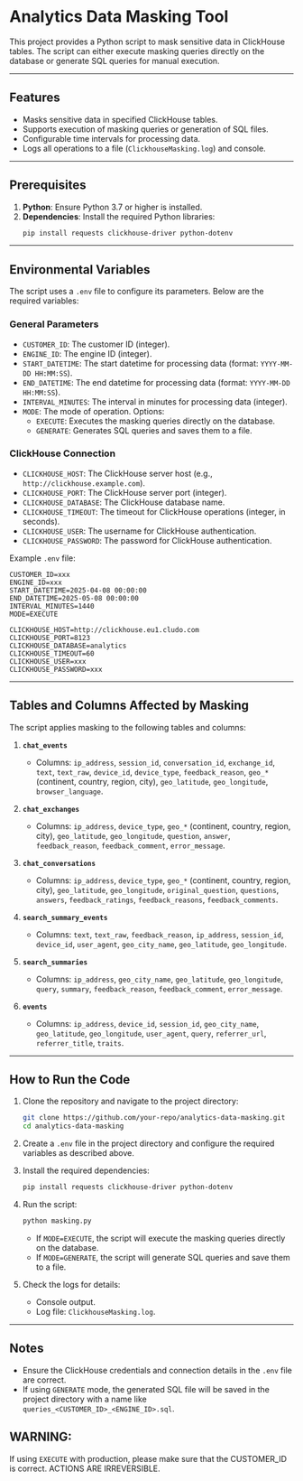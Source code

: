 # Analytics Data Masking Tool

This project provides a Python script to mask sensitive data in ClickHouse tables. The script can either execute masking queries directly on the database or generate SQL queries for manual execution.

---

## Features

- Masks sensitive data in specified ClickHouse tables.
- Supports execution of masking queries or generation of SQL files.
- Configurable time intervals for processing data.
- Logs all operations to a file (`ClickhouseMasking.log`) and console.

---

## Prerequisites

1. **Python**: Ensure Python 3.7 or higher is installed.
2. **Dependencies**: Install the required Python libraries:
   ```bash
   pip install requests clickhouse-driver python-dotenv
   ```

---

## Environmental Variables

The script uses a `.env` file to configure its parameters. Below are the required variables:

### General Parameters
- `CUSTOMER_ID`: The customer ID (integer).
- `ENGINE_ID`: The engine ID (integer).
- `START_DATETIME`: The start datetime for processing data (format: `YYYY-MM-DD HH:MM:SS`).
- `END_DATETIME`: The end datetime for processing data (format: `YYYY-MM-DD HH:MM:SS`).
- `INTERVAL_MINUTES`: The interval in minutes for processing data (integer).
- `MODE`: The mode of operation. Options:
  - `EXECUTE`: Executes the masking queries directly on the database.
  - `GENERATE`: Generates SQL queries and saves them to a file.

### ClickHouse Connection
- `CLICKHOUSE_HOST`: The ClickHouse server host (e.g., `http://clickhouse.example.com`).
- `CLICKHOUSE_PORT`: The ClickHouse server port (integer).
- `CLICKHOUSE_DATABASE`: The ClickHouse database name.
- `CLICKHOUSE_TIMEOUT`: The timeout for ClickHouse operations (integer, in seconds).
- `CLICKHOUSE_USER`: The username for ClickHouse authentication.
- `CLICKHOUSE_PASSWORD`: The password for ClickHouse authentication.

Example `.env` file:
```properties
CUSTOMER_ID=xxx
ENGINE_ID=xxx
START_DATETIME=2025-04-08 00:00:00
END_DATETIME=2025-05-08 00:00:00
INTERVAL_MINUTES=1440
MODE=EXECUTE

CLICKHOUSE_HOST=http://clickhouse.eu1.cludo.com
CLICKHOUSE_PORT=8123
CLICKHOUSE_DATABASE=analytics
CLICKHOUSE_TIMEOUT=60
CLICKHOUSE_USER=xxx
CLICKHOUSE_PASSWORD=xxx
```

---

## Tables and Columns Affected by Masking

The script applies masking to the following tables and columns:

1. **`chat_events`**
   - Columns: `ip_address`, `session_id`, `conversation_id`, `exchange_id`, `text`, `text_raw`, `device_id`, `device_type`, `feedback_reason`, `geo_*` (continent, country, region, city), `geo_latitude`, `geo_longitude`, `browser_language`.

2. **`chat_exchanges`**
   - Columns: `ip_address`, `device_type`, `geo_*` (continent, country, region, city), `geo_latitude`, `geo_longitude`, `question`, `answer`, `feedback_reason`, `feedback_comment`, `error_message`.

3. **`chat_conversations`**
   - Columns: `ip_address`, `device_type`, `geo_*` (continent, country, region, city), `geo_latitude`, `geo_longitude`, `original_question`, `questions`, `answers`, `feedback_ratings`, `feedback_reasons`, `feedback_comments`.

4. **`search_summary_events`**
   - Columns: `text`, `text_raw`, `feedback_reason`, `ip_address`, `session_id`, `device_id`, `user_agent`, `geo_city_name`, `geo_latitude`, `geo_longitude`.

5. **`search_summaries`**
   - Columns: `ip_address`, `geo_city_name`, `geo_latitude`, `geo_longitude`, `query`, `summary`, `feedback_reason`, `feedback_comment`, `error_message`.

6. **`events`**
   - Columns: `ip_address`, `device_id`, `session_id`, `geo_city_name`, `geo_latitude`, `geo_longitude`, `user_agent`, `query`, `referrer_url`, `referrer_title`, `traits`.

---

## How to Run the Code

1. Clone the repository and navigate to the project directory:
   ```bash
   git clone https://github.com/your-repo/analytics-data-masking.git
   cd analytics-data-masking
   ```

2. Create a `.env` file in the project directory and configure the required variables as described above.

3. Install the required dependencies:
   ```bash
   pip install requests clickhouse-driver python-dotenv
   ```

4. Run the script:
   ```bash
   python masking.py
   ```

   - If `MODE=EXECUTE`, the script will execute the masking queries directly on the database.
   - If `MODE=GENERATE`, the script will generate SQL queries and save them to a file.

5. Check the logs for details:
   - Console output.
   - Log file: `ClickhouseMasking.log`.

---

## Notes

- Ensure the ClickHouse credentials and connection details in the `.env` file are correct.
- If using `GENERATE` mode, the generated SQL file will be saved in the project directory with a name like `queries_<CUSTOMER_ID>_<ENGINE_ID>.sql`.

## WARNING: 
If using `EXECUTE` with production, please make sure that the CUSTOMER_ID is correct. ACTIONS ARE IRREVERSIBLE.